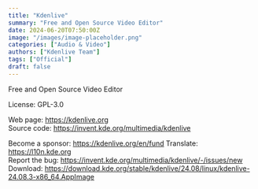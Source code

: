 ```yaml
---
title: "Kdenlive"
summary: "Free and Open Source Video Editor"
date: 2024-06-20T07:50:00Z
image: "/images/image-placeholder.png"
categories: ["Audio & Video"]
authors: ["Kdenlive Team"]
tags: ["Official"]
draft: false
---
```


Free and Open Source Video Editor

License: GPL-3.0

Web page: <https://kdenlive.org>  
Source code: <https://invent.kde.org/multimedia/kdenlive>

Become a sponsor: <https://kdenlive.org/en/fund>
Translate: <https://l10n.kde.org>  
Report the bug: <https://invent.kde.org/multimedia/kdenlive/-/issues/new>  
Download: <https://download.kde.org/stable/kdenlive/24.08/linux/kdenlive-24.08.3-x86_64.AppImage>
